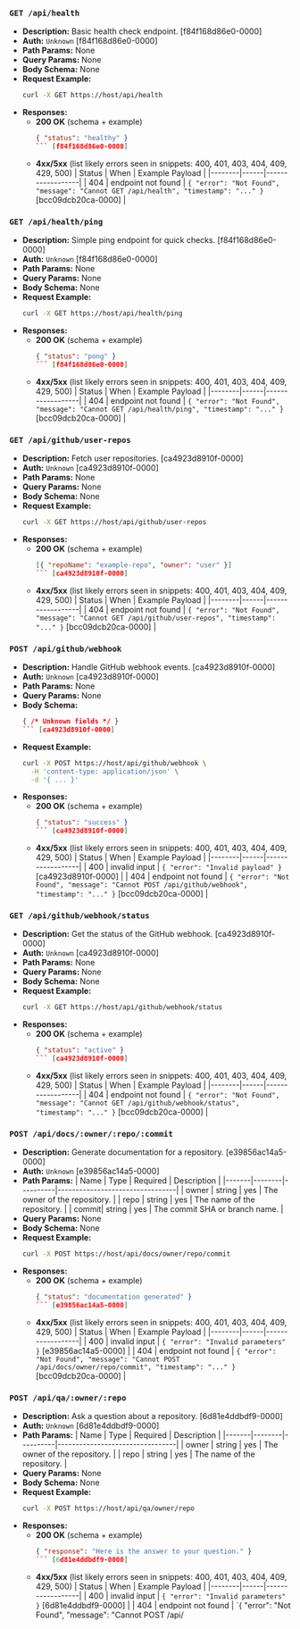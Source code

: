 ### `GET /api/health`
- **Description:** Basic health check endpoint. [f84f168d86e0-0000]
- **Auth:** `Unknown` [f84f168d86e0-0000]
- **Path Params:** None
- **Query Params:** None
- **Body Schema:** None
- **Request Example:**
  ```bash
  curl -X GET https://host/api/health
  ```
- **Responses:**
  - **200 OK** (schema + example)
    ```json
    { "status": "healthy" }
    ``` [f84f168d86e0-0000]
  - **4xx/5xx** (list likely errors seen in snippets: 400, 401, 403, 404, 409, 429, 500)
    | Status | When | Example Payload |
    |--------|------|------------------|
    | 404 | endpoint not found | `{ "error": "Not Found", "message": "Cannot GET /api/health", "timestamp": "..." }` [bcc09dcb20ca-0000] |

### `GET /api/health/ping`
- **Description:** Simple ping endpoint for quick checks. [f84f168d86e0-0000]
- **Auth:** `Unknown` [f84f168d86e0-0000]
- **Path Params:** None
- **Query Params:** None
- **Body Schema:** None
- **Request Example:**
  ```bash
  curl -X GET https://host/api/health/ping
  ```
- **Responses:**
  - **200 OK** (schema + example)
    ```json
    { "status": "pong" }
    ``` [f84f168d86e0-0000]
  - **4xx/5xx** (list likely errors seen in snippets: 400, 401, 403, 404, 409, 429, 500)
    | Status | When | Example Payload |
    |--------|------|------------------|
    | 404 | endpoint not found | `{ "error": "Not Found", "message": "Cannot GET /api/health/ping", "timestamp": "..." }` [bcc09dcb20ca-0000] |

### `GET /api/github/user-repos`
- **Description:** Fetch user repositories. [ca4923d8910f-0000]
- **Auth:** `Unknown` [ca4923d8910f-0000]
- **Path Params:** None
- **Query Params:** None
- **Body Schema:** None
- **Request Example:**
  ```bash
  curl -X GET https://host/api/github/user-repos
  ```
- **Responses:**
  - **200 OK** (schema + example)
    ```json
    [{ "repoName": "example-repo", "owner": "user" }]
    ``` [ca4923d8910f-0000]
  - **4xx/5xx** (list likely errors seen in snippets: 400, 401, 403, 404, 409, 429, 500)
    | Status | When | Example Payload |
    |--------|------|------------------|
    | 404 | endpoint not found | `{ "error": "Not Found", "message": "Cannot GET /api/github/user-repos", "timestamp": "..." }` [bcc09dcb20ca-0000] |

### `POST /api/github/webhook`
- **Description:** Handle GitHub webhook events. [ca4923d8910f-0000]
- **Auth:** `Unknown` [ca4923d8910f-0000]
- **Path Params:** None
- **Query Params:** None
- **Body Schema:**
  ```json
  { /* Unknown fields */ }
  ``` [ca4923d8910f-0000]
- **Request Example:**
  ```bash
  curl -X POST https://host/api/github/webhook \
    -H 'content-type: application/json' \
    -d '{ ... }'
  ```
- **Responses:**
  - **200 OK** (schema + example)
    ```json
    { "status": "success" }
    ``` [ca4923d8910f-0000]
  - **4xx/5xx** (list likely errors seen in snippets: 400, 401, 403, 404, 409, 429, 500)
    | Status | When | Example Payload |
    |--------|------|------------------|
    | 400 | invalid input | `{ "error": "Invalid payload" }` [ca4923d8910f-0000] |
    | 404 | endpoint not found | `{ "error": "Not Found", "message": "Cannot POST /api/github/webhook", "timestamp": "..." }` [bcc09dcb20ca-0000] |

### `GET /api/github/webhook/status`
- **Description:** Get the status of the GitHub webhook. [ca4923d8910f-0000]
- **Auth:** `Unknown` [ca4923d8910f-0000]
- **Path Params:** None
- **Query Params:** None
- **Body Schema:** None
- **Request Example:**
  ```bash
  curl -X GET https://host/api/github/webhook/status
  ```
- **Responses:**
  - **200 OK** (schema + example)
    ```json
    { "status": "active" }
    ``` [ca4923d8910f-0000]
  - **4xx/5xx** (list likely errors seen in snippets: 400, 401, 403, 404, 409, 429, 500)
    | Status | When | Example Payload |
    |--------|------|------------------|
    | 404 | endpoint not found | `{ "error": "Not Found", "message": "Cannot GET /api/github/webhook/status", "timestamp": "..." }` [bcc09dcb20ca-0000] |

### `POST /api/docs/:owner/:repo/:commit`
- **Description:** Generate documentation for a repository. [e39856ac14a5-0000]
- **Auth:** `Unknown` [e39856ac14a5-0000]
- **Path Params:**
  | Name  | Type   | Required | Description                     |
  |-------|--------|----------|---------------------------------|
  | owner | string | yes      | The owner of the repository.    |
  | repo  | string | yes      | The name of the repository.      |
  | commit| string | yes      | The commit SHA or branch name.   |
- **Query Params:** None
- **Body Schema:** None
- **Request Example:**
  ```bash
  curl -X POST https://host/api/docs/owner/repo/commit
  ```
- **Responses:**
  - **200 OK** (schema + example)
    ```json
    { "status": "documentation generated" }
    ``` [e39856ac14a5-0000]
  - **4xx/5xx** (list likely errors seen in snippets: 400, 401, 403, 404, 409, 429, 500)
    | Status | When | Example Payload |
    |--------|------|------------------|
    | 400 | invalid input | `{ "error": "Invalid parameters" }` [e39856ac14a5-0000] |
    | 404 | endpoint not found | `{ "error": "Not Found", "message": "Cannot POST /api/docs/owner/repo/commit", "timestamp": "..." }` [bcc09dcb20ca-0000] |

### `POST /api/qa/:owner/:repo`
- **Description:** Ask a question about a repository. [6d81e4ddbdf9-0000]
- **Auth:** `Unknown` [6d81e4ddbdf9-0000]
- **Path Params:**
  | Name  | Type   | Required | Description                     |
  |-------|--------|----------|---------------------------------|
  | owner | string | yes      | The owner of the repository.    |
  | repo  | string | yes      | The name of the repository.      |
- **Query Params:** None
- **Body Schema:** None
- **Request Example:**
  ```bash
  curl -X POST https://host/api/qa/owner/repo
  ```
- **Responses:**
  - **200 OK** (schema + example)
    ```json
    { "response": "Here is the answer to your question." }
    ``` [6d81e4ddbdf9-0000]
  - **4xx/5xx** (list likely errors seen in snippets: 400, 401, 403, 404, 409, 429, 500)
    | Status | When | Example Payload |
    |--------|------|------------------|
    | 400 | invalid input | `{ "error": "Invalid parameters" }` [6d81e4ddbdf9-0000] |
    | 404 | endpoint not found | `{ "error": "Not Found", "message": "Cannot POST /api/